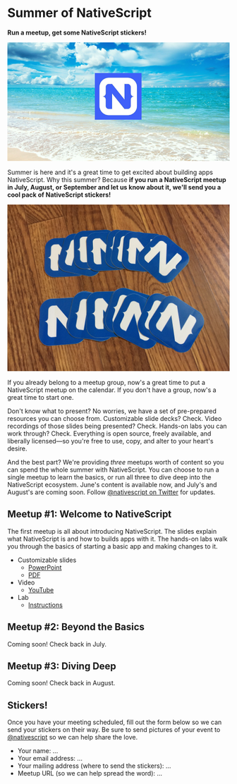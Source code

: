 # Summer of NativeScript

**Run a meetup, get some NativeScript stickers!**

![](images/logo.png)

Summer is here and it's a great time to get excited about building apps NativeScript. Why this summer? Because **if you run a NativeScript meetup in July, August, or September and let us know about it, we'll send you a cool pack of NativeScript stickers!**

![](images/stickers.jpg)

If you already belong to a meetup group, now's a great time to put a NativeScript meetup on the calendar. If you don't have a group, now's a great time to start one.

Don't know what to present? No worries, we have a set of pre-prepared resources you can choose from. Customizable slide decks? Check. Video recordings of those slides being presented? Check. Hands-on labs you can work through? Check. Everything is open source, freely available, and liberally licensed—so you're free to use, copy, and alter to your heart's desire.

And the best part? We're providing *three* meetups worth of content so you can spend the whole summer with NativeScript. You can choose to run a single meetup to learn the basics, or run all three to dive deep into the NativeScript ecosystem. June's content is available now, and July's and August's are coming soon. Follow [@nativescript on Twitter](https://twitter.com/nativescript) for updates.

## Meetup #1: Welcome to NativeScript

The first meetup is all about introducing NativeScript. The slides explain what NativeScript is and how to builds apps with it. The hands-on labs walk you through the basics of starting a basic app and making changes to it.

* Customizable slides
    * [PowerPoint](june/slides.pptx)
    * [PDF](june/slides.pdf)
* Video
    * [YouTube](https://www.youtube.com/watch?v=Rw7oAu3yiik)
* Lab
    * [Instructions](june/lab.md)

## Meetup #2: Beyond the Basics

Coming soon! Check back in July.

## Meetup #3: Diving Deep

Coming soon! Check back in August.

## Stickers!

Once you have your meeting scheduled, fill out the form below so we can send your stickers on their way. Be sure to send pictures of your event to [@nativescript](https://twitter.com/nativescript) so we can help share the love.

* Your name: ...
* Your email address: ...
* Your mailing address (where to send the stickers): ...
* Meetup URL (so we can help spread the word): ...
